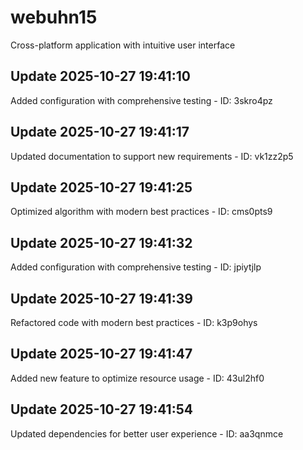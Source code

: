 # webuhn15
Cross-platform application with intuitive user interface

## Update 2025-10-27 19:41:10
Added configuration with comprehensive testing - ID: 3skro4pz


## Update 2025-10-27 19:41:17
Updated documentation to support new requirements - ID: vk1zz2p5


## Update 2025-10-27 19:41:25
Optimized algorithm with modern best practices - ID: cms0pts9


## Update 2025-10-27 19:41:32
Added configuration with comprehensive testing - ID: jpiytjlp


## Update 2025-10-27 19:41:39
Refactored code with modern best practices - ID: k3p9ohys


## Update 2025-10-27 19:41:47
Added new feature to optimize resource usage - ID: 43ul2hf0


## Update 2025-10-27 19:41:54
Updated dependencies for better user experience - ID: aa3qnmce

